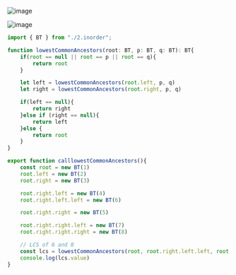 ![image](https://github.com/user-attachments/assets/d0e081d3-3ea1-49ae-a2c6-61628d85f221)

![image](https://github.com/user-attachments/assets/a0fe80d6-5499-43b9-a6dc-7d759f2f66b4)


```ts
import { BT } from "./2.inorder";

function lowestCommonAncestors(root: BT, p: BT, q: BT): BT{
    if(root == null || root == p || root == q){
        return root
    }

    let left = lowestCommonAncestors(root.left, p, q)
    let right = lowestCommonAncestors(root.right, p, q)

    if(left == null){
        return right
    }else if (right == null){
        return left
    }else {
        return root
    }
}

export function calllowestCommonAncestors(){
    const root = new BT(1)
    root.left = new BT(2)
    root.right = new BT(3)

    root.right.left = new BT(4)
    root.right.left.left = new BT(6)

    root.right.right = new BT(5)

    root.right.right.left = new BT(7)
    root.right.right.right = new BT(8)

    // LCS of 6 and 8
    const lcs = lowestCommonAncestors(root, root.right.left.left, root.right.right.right)
    console.log(lcs.value)
}
```
